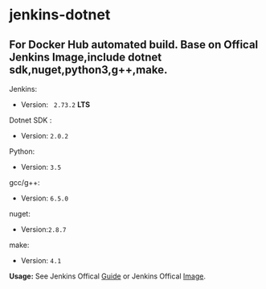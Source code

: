 # jenkins-dotnet

## For Docker Hub automated build. Base on Offical Jenkins Image,include dotnet sdk,nuget,python3,g++,make.

Jenkins:
- Version:  ` 2.73.2` **LTS**

Dotnet SDK :

- Version: `2.0.2`

Python:

- Version: `3.5`

gcc/g++:

- Version: `6.5.0`

nuget:

- Version:`2.8.7`

make:

- Version: `4.1`

**Usage:** See Jenkins Offical [Guide](https://github.com/jenkinsci/docker) or Jenkins Offical [Image](https://hub.docker.com/r/jenkins/jenkins/).


